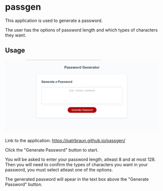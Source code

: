 # passgen

This application is used to generate a password.

The user has the options of password length and which types of characters they want.

## Usage

<img src="./assets/images/pass_gen_screenshot.png" width=800 />

Link to the application: https://patrbraun.github.io/passgen/

Click the "Generate Password" button to start.

You will be asked to enter your password length, atleast 8 and at most 128. Then you will need to confirm the types of characters you want in your password, you must select atleast one of the options.

The generated password will apear in the text box above the "Generate Password" button.
